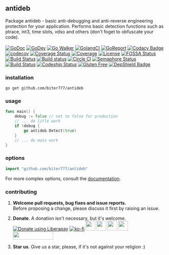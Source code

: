 ## antideb

Package antideb - basic anti-debugging and anti-reverse engineering protection for your application. Performs basic detection functions such as ptrace, int3, time slots, vdso and others (don't foget to obfuscate your code).
<br/><br/>
[![GoDoc](https://godoc.org/github.com/biter777/antideb?status.svg)](https://godoc.org/github.com/antideb/countries)
[![GoDev](https://img.shields.io/badge/godev-reference-5b77b3)](https://pkg.go.dev/github.com/biter777/antideb?tab=doc)
[![Go Walker](https://img.shields.io/badge/gowalker-reference-5b77b3)](https://gowalker.org/github.com/biter777/antideb)
[![GolangCI](https://golangci.com/badges/github.com/biter777/antideb.svg?style=flat)](https://golangci.com/r/github.com/biter777/antideb)
[![GoReport](https://goreportcard.com/badge/github.com/biter777/antideb)](https://goreportcard.com/report/github.com/biter777/antideb)
[![Codacy Badge](https://api.codacy.com/project/badge/Grade/08eb1d2ff62e465091b3a288ae078a96)](https://www.codacy.com/manual/biter777/antideb?utm_source=github.com&amp;utm_medium=referral&amp;utm_content=biter777/antideb&amp;utm_campaign=Badge_Grade)
[![codecov](https://codecov.io/gh/biter777/antideb/branch/master/graph/badge.svg)](https://codecov.io/gh/biter777/antideb)
[![Coverage Status](https://coveralls.io/repos/github/biter777/antideb/badge.svg?branch=master)](https://coveralls.io/github/biter777/antideb?branch=master)
[![Coverage](https://img.shields.io/badge/coverage-gocover.io-brightgreen)](https://gocover.io/github.com/biter777/antideb)
[![License](https://img.shields.io/badge/License-BSD%202--Clause-brightgreen.svg)](https://opensource.org/licenses/BSD-2-Clause)
[![FOSSA Status](https://app.fossa.com/api/projects/git%2Bgithub.com%2Fbiter777%antideb.svg?type=shield)](https://app.fossa.com/projects/git%2Bgithub.com%2Fbiter777%antideb?ref=badge_shield)
[![Build Status](https://travis-ci.org/biter777/antideb.svg?branch=master)](https://travis-ci.org/biter777/antideb)
[![Build status](https://ci.appveyor.com/api/projects/status/t9lpor9o8tpacpmr/branch/master?svg=true)](https://ci.appveyor.com/project/biter777/antideb/branch/master)
[![Circle CI](https://circleci.com/gh/biter777/antideb/tree/master.svg?style=shield)](https://circleci.com/gh/biter777/antideb/tree/master)
[![Semaphore Status](https://biter777.semaphoreci.com/badges/antideb.svg?style=shields)](https://biter777.semaphoreci.com/projects/antideb)
[![Build Status](https://github.com/go-vgo/robotgo/workflows/Go/badge.svg)](https://github.com/go-vgo/robotgo/commits/master)
[![Codeship Status](https://codeship.com/projects/00db4400-1803-0138-1132-7ab932dd1523/status?branch=master)](https://app.codeship.com/projects/381056) 
[![Gluten Free](https://img.shields.io/badge/gluten-free-brightgreen)](https://www.scsglobalservices.com/services/gluten-free-certification)
[![DepShield Badge](https://depshield.sonatype.org/badges/biter777/antideb/depshield.svg)](https://depshield.github.io)
<br/>

### installation

    go get github.com/biter777/antideb

### usage

```go
func main() {
	debug := false // set to false for production
	// ... do litle work
	if !debug {
		go antideb.Detect(true)
	}
	// ... do main work
}
```

### options

```go
import "github.com/biter777/antideb"
```

For more complex options, consult the [documentation](http://godoc.org/github.com/biter777/antideb).

### contributing

1) <b>Welcome pull requests, bug fixes and issue reports.</b><br/>
Before proposing a change, please discuss it first by raising an issue.<br/>

2) <b>Donate</b>. A donation isn't necessary, but it's welcome.<br/>
<noscript><a href="https://liberapay.com/biter777/donate"><img alt="Donate using Liberapay" src="https://liberapay.com/assets/widgets/donate.svg"></a></noscript> 
[![ko-fi](https://www.ko-fi.com/img/githubbutton_sm.svg)](https://ko-fi.com/I2I61D1XZ) <a href="https://pay.cloudtips.ru/p/94fc4268" target="_blank"><img height="30" src="https://usa.visa.com/dam/VCOM/regional/lac/ENG/Default/Partner%20With%20Us/Payment%20Technology/visapos/full-color-800x450.jpg"></a> <a href="https://pay.cloudtips.ru/p/94fc4268" target="_blank"><img height="30" src="https://brand.mastercard.com/content/dam/mccom/brandcenter/thumbnails/mastercard_debit_sym_decal_web_105px.png"></a> <a href="https://pay.cloudtips.ru/p/94fc4268" target="_blank"><img height="30" src="https://developer.apple.com/assets/elements/icons/apple-pay/apple-pay.svg"></a> <a href="https://pay.cloudtips.ru/p/94fc4268" target="_blank"><img height="30" src="https://developers.google.com/pay/api/images/brand-guidelines/google-pay-mark.png"></a> <a href="https://money.yandex.ru/to/4100164702007" target="_blank"><img width="125" height="25" src="https://yastatic.net/q/logoaas/v1/Yandex%20Money.svg"></a><br/>

3) <b>Star us</b>. Give us a star, please, if it's not against your religion :)
